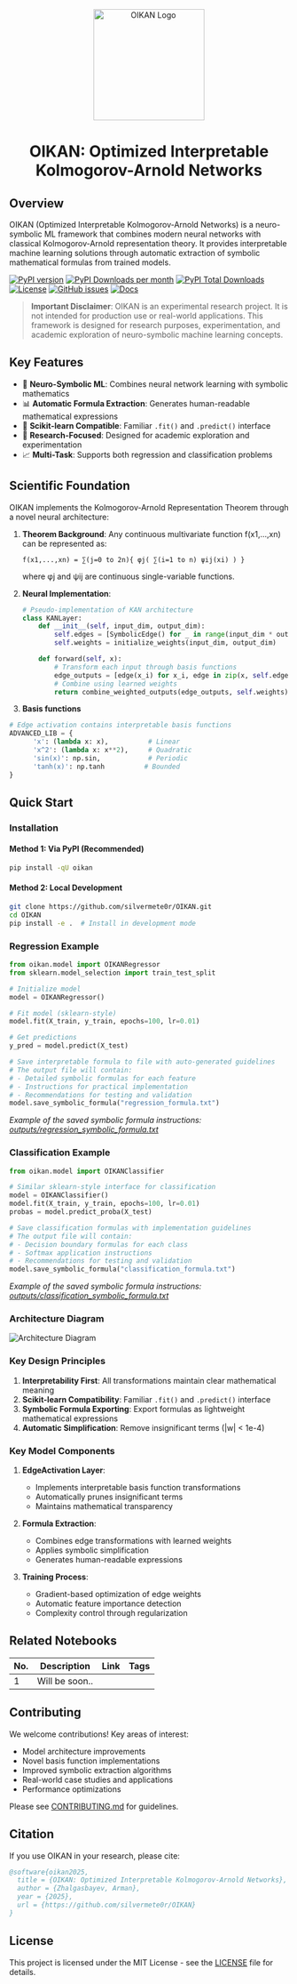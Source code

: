 <!-- logo in the center -->
<div align="center">
<img src="https://raw.githubusercontent.com/silvermete0r/oikan/main/docs/media/oikan_logo.png" alt="OIKAN Logo" width="200"/>

<h1>OIKAN: Optimized Interpretable Kolmogorov-Arnold Networks</h1>
</div>

## Overview
OIKAN (Optimized Interpretable Kolmogorov-Arnold Networks) is a neuro-symbolic ML framework that combines modern neural networks with classical Kolmogorov-Arnold representation theory. It provides interpretable machine learning solutions through automatic extraction of symbolic mathematical formulas from trained models.

[![PyPI version](https://badge.fury.io/py/oikan.svg)](https://badge.fury.io/py/oikan)
[![PyPI Downloads per month](https://img.shields.io/pypi/dm/oikan.svg)](https://pypistats.org/packages/oikan)
[![PyPI Total Downloads](https://static.pepy.tech/badge/oikan)](https://pepy.tech/projects/oikan)
[![License](https://img.shields.io/badge/License-MIT-blue.svg)](https://opensource.org/licenses/MIT)
[![GitHub issues](https://img.shields.io/github/issues/silvermete0r/OIKAN.svg)](https://github.com/silvermete0r/oikan/issues)
[![Docs](https://img.shields.io/badge/docs-passing-brightgreen)](https://silvermete0r.github.io/oikan/)

> **Important Disclaimer**: OIKAN is an experimental research project. It is not intended for production use or real-world applications. This framework is designed for research purposes, experimentation, and academic exploration of neuro-symbolic machine learning concepts.

## Key Features
- 🧠 **Neuro-Symbolic ML**: Combines neural network learning with symbolic mathematics
- 📊 **Automatic Formula Extraction**: Generates human-readable mathematical expressions
- 🎯 **Scikit-learn Compatible**: Familiar `.fit()` and `.predict()` interface
- 🔬 **Research-Focused**: Designed for academic exploration and experimentation
- 📈 **Multi-Task**: Supports both regression and classification problems

## Scientific Foundation

OIKAN implements the Kolmogorov-Arnold Representation Theorem through a novel neural architecture:

1. **Theorem Background**: Any continuous multivariate function f(x1,...,xn) can be represented as:
   ```
   f(x1,...,xn) = ∑(j=0 to 2n){ φj( ∑(i=1 to n) ψij(xi) ) }
   ```
   where φj and ψij are continuous single-variable functions.

2. **Neural Implementation**:
   ```python
   # Pseudo-implementation of KAN architecture
   class KANLayer:
       def __init__(self, input_dim, output_dim):
           self.edges = [SymbolicEdge() for _ in range(input_dim * output_dim)]
           self.weights = initialize_weights(input_dim, output_dim)
   
       def forward(self, x):
           # Transform each input through basis functions
           edge_outputs = [edge(x_i) for x_i, edge in zip(x, self.edges)]
           # Combine using learned weights
           return combine_weighted_outputs(edge_outputs, self.weights)
   ```

3. **Basis functions**
```python
# Edge activation contains interpretable basis functions
ADVANCED_LIB = {
      'x': (lambda x: x),          # Linear
      'x^2': (lambda x: x**2),     # Quadratic
      'sin(x)': np.sin,            # Periodic
      'tanh(x)': np.tanh          # Bounded
}
```

## Quick Start

### Installation

#### Method 1: Via PyPI (Recommended)
```bash
pip install -qU oikan
```

#### Method 2: Local Development
```bash
git clone https://github.com/silvermete0r/OIKAN.git
cd OIKAN
pip install -e .  # Install in development mode
```

### Regression Example
```python
from oikan.model import OIKANRegressor
from sklearn.model_selection import train_test_split

# Initialize model 
model = OIKANRegressor()

# Fit model (sklearn-style)
model.fit(X_train, y_train, epochs=100, lr=0.01)

# Get predictions
y_pred = model.predict(X_test)

# Save interpretable formula to file with auto-generated guidelines
# The output file will contain:
# - Detailed symbolic formulas for each feature
# - Instructions for practical implementation
# - Recommendations for testing and validation
model.save_symbolic_formula("regression_formula.txt")
```

*Example of the saved symbolic formula instructions: [outputs/regression_symbolic_formula.txt](outputs/regression_symbolic_formula.txt)*


### Classification Example
```python
from oikan.model import OIKANClassifier

# Similar sklearn-style interface for classification
model = OIKANClassifier()
model.fit(X_train, y_train, epochs=100, lr=0.01)
probas = model.predict_proba(X_test)

# Save classification formulas with implementation guidelines
# The output file will contain:
# - Decision boundary formulas for each class
# - Softmax application instructions
# - Recommendations for testing and validation
model.save_symbolic_formula("classification_formula.txt")
```

*Example of the saved symbolic formula instructions: [outputs/classification_symbolic_formula.txt](outputs/classification_symbolic_formula.txt)*

### Architecture Diagram

![Architecture Diagram](https://raw.githubusercontent.com/silvermete0r/oikan/main/docs/media/oikan_model_architecture_v0.0.2.2.png)

### Key Design Principles

1. **Interpretability First**: All transformations maintain clear mathematical meaning
2. **Scikit-learn Compatibility**: Familiar `.fit()` and `.predict()` interface
3. **Symbolic Formula Exporting**: Export formulas as lightweight mathematical expressions
4. **Automatic Simplification**: Remove insignificant terms (|w| < 1e-4)


### Key Model Components

1. **EdgeActivation Layer**:
   - Implements interpretable basis function transformations
   - Automatically prunes insignificant terms
   - Maintains mathematical transparency

2. **Formula Extraction**:
   - Combines edge transformations with learned weights
   - Applies symbolic simplification
   - Generates human-readable expressions

3. **Training Process**:
   - Gradient-based optimization of edge weights
   - Automatic feature importance detection
   - Complexity control through regularization

## Related Notebooks

| No. | Description | Link | Tags |
|-----|-------------|------|------|
|  1  | Will be soon.. |   |      |
  

## Contributing

We welcome contributions! Key areas of interest:

- Model architecture improvements
- Novel basis function implementations
- Improved symbolic extraction algorithms
- Real-world case studies and applications
- Performance optimizations

Please see [CONTRIBUTING.md](CONTRIBUTING.md) for guidelines.

## Citation

If you use OIKAN in your research, please cite:

```bibtex
@software{oikan2025,
  title = {OIKAN: Optimized Interpretable Kolmogorov-Arnold Networks},
  author = {Zhalgasbayev, Arman},
  year = {2025},
  url = {https://github.com/silvermete0r/OIKAN}
}
```

## License
This project is licensed under the MIT License - see the [LICENSE](LICENSE) file for details.